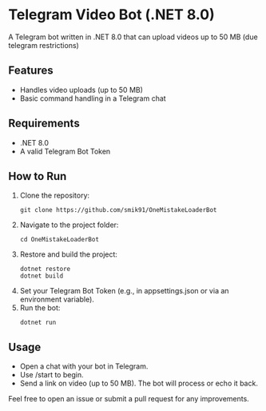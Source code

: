 # Telegram Video Bot (.NET 8.0)

A Telegram bot written in .NET 8.0 that can upload videos up to 50 MB (due telegram restrictions)
## Features
- Handles video uploads (up to 50 MB)
- Basic command handling in a Telegram chat

## Requirements
- .NET 8.0
- A valid Telegram Bot Token

## How to Run
1. Clone the repository:  
   ```
   git clone https://github.com/smik91/OneMistakeLoaderBot
   ```
2. Navigate to the project folder:  
   ```
   cd OneMistakeLoaderBot
   ```
3. Restore and build the project:  
   ```
   dotnet restore  
   dotnet build  
   ```
4. Set your Telegram Bot Token (e.g., in appsettings.json or via an environment variable).  
5. Run the bot:  
   ```
   dotnet run  
   ```
   
## Usage
- Open a chat with your bot in Telegram.
- Use /start to begin.
- Send a link on video (up to 50 MB). The bot will process or echo it back.

Feel free to open an issue or submit a pull request for any improvements.

